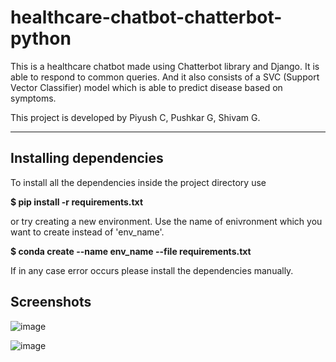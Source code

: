 # healthcare-chatbot-chatterbot-python
This is a healthcare chatbot made using Chatterbot library and Django. It is able to respond to common queries. And it also consists of a SVC (Support Vector Classifier) model which is able to  predict disease based on symptoms.


This project is developed by Piyush C, Pushkar G, Shivam G.

---------------------------------------------------------------

Installing dependencies
-----------------------

To install all the dependencies inside the project directory use

**$ pip install -r requirements.txt**

or try creating a new environment. Use the name of enivronment which you want to create instead of 'env_name'.

**$ conda create --name env_name --file requirements.txt**

If in any case error occurs please install the dependencies manually.


Screenshots
-----------------------

![image](https://user-images.githubusercontent.com/87484921/170115452-27b27c33-d277-471a-969d-d537ccad79e4.png)

![image](https://user-images.githubusercontent.com/87484921/170115408-e5225cfb-577f-47ea-8c7f-ff32fed170ed.png)

